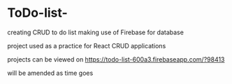 # ToDo-list-
creating CRUD to do list making use of Firebase for database 

project used as a practice for React CRUD applications

projects can be viewed on https://todo-list-600a3.firebaseapp.com/?98413

will be amended as time goes 